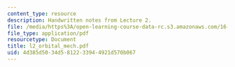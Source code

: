 ```yaml
---
content_type: resource
description: Handwritten notes from Lecture 2.
file: /media/https%3A/open-learning-course-data-rc.s3.amazonaws.com/16-851-satellite-engineering-fall-2003/4d385d5034d5812233944921d570b067_l2_orbital_mech.pdf
file_type: application/pdf
resourcetype: Document
title: l2_orbital_mech.pdf
uid: 4d385d50-34d5-8122-3394-4921d570b067
---
```

